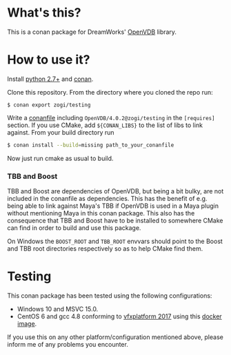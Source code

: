 # What's this?

This is a conan package for DreamWorks' [OpenVDB](http://www.openvdb.org/)
library.

# How to use it?

Install [python 2.7+](https://www.python.org/download/releases/2.7/) and
[conan](http://conanio.readthedocs.io/en/latest/installation.html).

Clone this repository. From the directory where you cloned the repo run:

```
$ conan export zogi/testing
```

Write a
[conanfile](http://conanio.readthedocs.io/en/latest/reference/conanfile_txt.html)
including `OpenVDB/4.0.2@zogi/testing` in the `[requires]` section.
If you use CMake, add `${CONAN_LIBS}` to the list of libs to link against.
From your build directory run

```bash
$ conan install --build=missing path_to_your_conanfile
```

Now just run cmake as usual to build.

### TBB and Boost

TBB and Boost are dependencies of OpenVDB, but being a bit bulky, are not
included in the conanfile as dependencies. This has the benefit of e.g. being
able to link against Maya's TBB if OpenVDB is used in a Maya plugin without
mentioning Maya in this conan package.
This also has the consequence that TBB and Boost have to be installed to
somewhere CMake can find in order to build and use this package.

On Windows the `BOOST_ROOT` and `TBB_ROOT` envvars should point to the Boost
and TBB root directories respectively so as to help CMake find them.

# Testing

This conan package has been tested using the following configurations:
- Windows 10 and MSVC 15.0.
- CentOS 6 and gcc 4.8 conforming to
[vfxplatform 2017](http://www.vfxplatform.com/)
using this [docker image](https://github.com/zogi/docker-mayadev).

If you use this on any other platform/configuration mentioned above, please
inform me of any problems you encounter.
